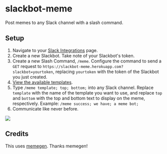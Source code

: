 # slackbot-meme
Post memes to any Slack channel with a slash command.

## Setup

1. Navigate to your [Slack Integrations](https://slack.com/integrations) page.
2. Create a new Slackbot. Take note of your Slackbot's token. 
3. Create a new Slash Command, `/meme`. Configure the command to send a `GET` request to `https://slackbot-meme.herokuapp.com?slackbot=yourtoken`, replacing `yourtoken` with the token of the Slackbot you just created.
4. [View the available templates](https://slackbot-meme.herokuapp.com/templates).
5. Type `/meme template; top; bottom;` into any Slack channel. Replace `template` with the name of the template you want to use, and replace `top` and `bottom` with the top and bottom text to display on the meme, respectively. Example: `/meme success; we have; a meme bot;`
6. Communicate like never before.

<img src="http://i.imgur.com/BGkqKgC.png">

## Credits

This uses [memegen](https://github.com/jacebrowning/memegen). Thanks memegen!
